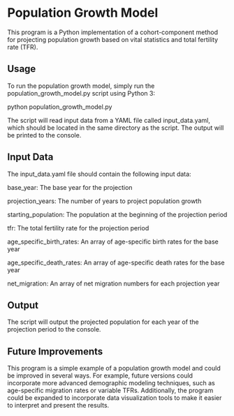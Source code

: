 # Population Growth Model
This program is a Python implementation of a cohort-component method for projecting population growth based on vital statistics and total fertility rate (TFR).

## Usage
To run the population growth model, simply run the population_growth_model.py script using Python 3:

python population_growth_model.py

The script will read input data from a YAML file called input_data.yaml, which should be located in the same directory as the script. The output will be printed to the console.

## Input Data
The input_data.yaml file should contain the following input data:

base_year: The base year for the projection

projection_years: The number of years to project population growth

starting_population: The population at the beginning of the projection period

tfr: The total fertility rate for the projection period

age_specific_birth_rates: An array of age-specific birth rates for the base year

age_specific_death_rates: An array of age-specific death rates for the base year

net_migration: An array of net migration numbers for each projection year

##  Output
The script will output the projected population for each year of the projection period to the console.

##  Future Improvements
This program is a simple example of a population growth model and could be improved in several ways. For example, future versions could incorporate more advanced demographic modeling techniques, such as age-specific migration rates or variable TFRs. Additionally, the program could be expanded to incorporate data visualization tools to make it easier to interpret and present the results.
